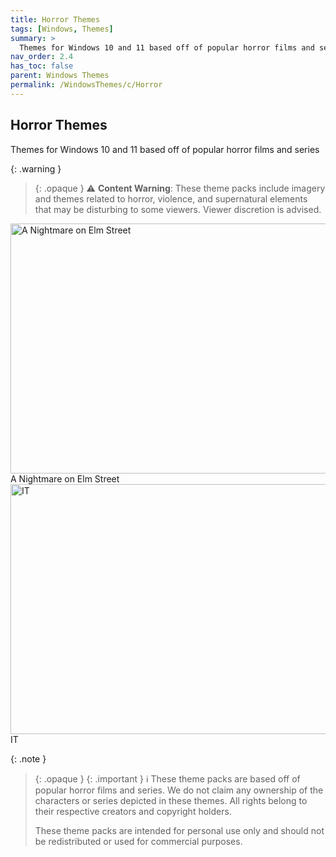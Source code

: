 ```yaml
---
title: Horror Themes
tags: [Windows, Themes]
summary: >
  Themes for Windows 10 and 11 based off of popular horror films and series
nav_order: 2.4
has_toc: false
parent: Windows Themes
permalink: /WindowsThemes/c/Horror
---
```


## Horror Themes
Themes for Windows 10 and 11 based off of popular horror films and series

{: .warning }
> {: .opaque }
> ⚠️ **Content Warning**: These theme packs include imagery and themes related to horror, violence, and supernatural elements that may be disturbing to some viewers. Viewer discretion is advised.

<div class="gallery text-delta">
<div class="gallery-item">
<a target="_blank" href="/WindowsThemes/c/Horror/ANightmareOnElmStreet">
<img src="https://gitlab.com/the-back-room/deskthemepacks/sfw/a-nightmare-on-elm-street/-/raw/main/Extras/Preview.bmp" alt="A Nightmare on Elm Street" width="600" height="400">
</a>
<div class="desc">A Nightmare on Elm Street</div>
</div> 
<div class="gallery-item">
<a target="_blank" href="/WindowsThemes/c/Horror/IT">
<img src="https://gitlab.com/the-back-room/deskthemepacks/sfw/it/-/raw/main/Extras/Preview.bmp" alt="IT" width="600" height="400">
</a>
<div class="desc">IT</div>
</div>
</div>

{: .note }
> {: .opaque }
> {: .important }
> ℹ️ These theme packs are based off of popular horror films and series. We do not claim any ownership of the characters or series depicted in these themes. All rights belong to their respective creators and copyright holders.
>
> These theme packs are intended for personal use only and should not be redistributed or used for commercial purposes.